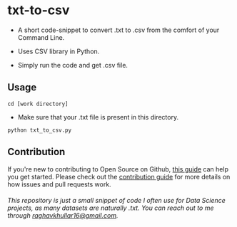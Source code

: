 # txt-to-csv

* A short code-snippet to convert .txt to .csv from the comfort of your Command Line.

* Uses CSV library in Python.

* Simply run the code and get .csv file.

## Usage

```
cd [work directory]
```
* Make sure that your .txt file is present in this directory.

```
python txt_to_csv.py
```

## Contribution

If you're new to contributing to Open Source on Github, [this guide](https://guides.github.com/activities/contributing-to-open-source/) can help you get started. Please check out the [contribution guide](https://gist.github.com/MarcDiethelm/7303312) for more details on how issues and pull requests work.

###### This repository is just a small snippet of code I often use for Data Science projects, as many datasets are naturally .txt. You can reach out to me through raghavkhullar16@gmail.com.
